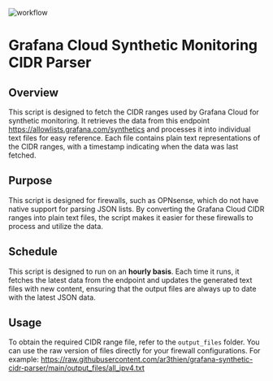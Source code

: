 ![workflow](https://github.com/ar3thien/grafana-synthetic-cidr-parser/actions/workflows/workflow.yml/badge.svg?branch=main)

# Grafana Cloud Synthetic Monitoring CIDR Parser

## Overview

This script is designed to fetch the CIDR ranges used by Grafana Cloud for synthetic monitoring. It retrieves the data from this endpoint https://allowlists.grafana.com/synthetics and processes it into individual text files for easy reference. Each file contains plain text representations of the CIDR ranges, with a timestamp indicating when the data was last fetched.

## Purpose

This script is designed for firewalls, such as OPNsense, which do not have native support for parsing JSON lists. By converting the Grafana Cloud CIDR ranges into plain text files, the script makes it easier for these firewalls to process and utilize the data.

## Schedule

This script is designed to run on an **hourly basis**. Each time it runs, it fetches the latest data from the endpoint and updates the generated text files with new content, ensuring that the output files are always up to date with the latest JSON data.

## Usage

To obtain the required CIDR range file, refer to the `output_files` folder. You can use the raw version of files directly for your firewall configurations. For example: https://raw.githubusercontent.com/ar3thien/grafana-synthetic-cidr-parser/main/output_files/all_ipv4.txt
